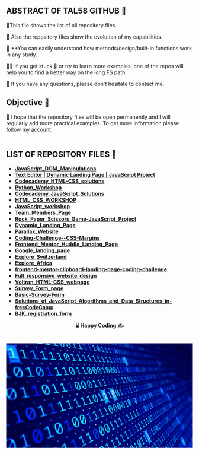 

## ABSTRACT OF TAL58 GITHUB  🌄

🌲This file shows the list of all repository files.

🔗 Also the repository files show the evolution of my capabilities.

🐍  ++You can easily understand how methods/design/built-in functions work in any study.

👨‍💻 If you get stuck 🐛 or try to learn more examples, one of the repos will help you to find a better way on the long FS path.

📨 If you have any questions, please don't hesitate to contact me.

## Objective 🎯 

🏇 I hope that the repository files will be open permanently and I will regularly add more practical examples. To get more information please follow my account.
<br><br>

## <b>LIST OF REPOSITORY FILES<b> 💾
- [JavaScript_DOM_Manipulations](https://github.com/Tal58/JavaScript_DOM_Manipulations)
- [Text Editor | Dynamic Landing Page | JavaScript Project](https://github.com/Tal58/Text_Editor)
- [Codecademy_HTML-CSS_solutions](https://github.com/Tal58/Codecademy_HTML-CSS_solutions)
- [Python_Workshop](https://github.com/Tal58/Python_Workshop)
- [Codecademy_JavaScript_Solutions](https://github.com/Tal58/Codecademy_JavaScript_Solutions)
- [HTML_CSS_WORKSHOP](https://github.com/Tal58/HTML_CSS_WORKSHOP)
- [JavaScript_workshop ](https://github.com/Tal58/JavaScript_workshop)
- [Team_Members_Page](https://github.com/Tal58/Team_Members_Page)
- [Rock_Paper_Scissors_Game-JavaScript_Project](https://github.com/Tal58/Rock_Paper_Scissors_Game-JavaScript_Project)
- [Dynamic_Landing_Page ](https://github.com/Tal58/Dynamic_Landing_Page)
- [Parallax_Website](https://github.com/Tal58/Parallax_Website)
- [Coding-Challenge--CSS-Margins](https://github.com/Tal58/Coding-Challenge--CSS-Margins)
- [Frontend_Mentor_Huddle_Landing_Page ](https://github.com/Tal58/Frontend_Mentor_Huddle_Landing_Page)
- [Google_landing_page](https://github.com/Tal58/Google_landing_page)
- [Explore_Switzerland](https://github.com/Tal58/Explore_Switzerland)
- [Explore_Africa ](https://github.com/Tal58/Explore_Africa)
- [frontend-mentor-clipboard-landing-page-coding-challenge](https://github.com/Tal58/frontend-mentor-clipboard-landing-page-coding-challenge)
- [Full_responsive_website_design](https://github.com/Tal58/Full_responsive_website_design)
- [Voltran_HTML-CSS_webpage](https://github.com/Tal58/Voltran_HTML-CSS_webpage)
- [Survey_Form_page](https://github.com/Tal58/Survey_Form_page)
- [Basic-Survey-Form](https://github.com/Tal58/Basic-Survey-Form)
- [Solutions_of_JavaScript_Algorithms_and_Data_Structures_in-freeCodeCamp](https://github.com/Tal58/Solutions_of_JavaScript_Algorithms_and_Data_Structures_in-freeCodeCamp)
- [BJK_registration_form](https://github.com/Tal58/BJK_registration_form)


<center> ⌛ Happy Coding  ✍ </center>
<br>
<br>

<img src="./coding.gif" align="left" alt="desktop_version">




